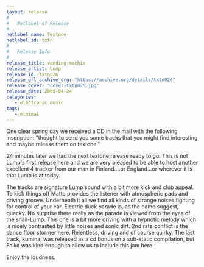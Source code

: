 ```yaml
---
layout: release
#
#   Netlabel of Release
#
netlabel_name: Textone
netlabel_id: txtn
#
#   Release Info
#
release_title: vending machie
release_artist: Lump
release_id: txtn026
release_url_archive_org: "https://archive.org/details/txtn026"
release_cover: "cover-txtn026.jpg"
release_date: 2005-04-24
categories:
   - electronic music
tags:
   - minimal
---
```

One clear spring day we received a CD in the mail with the following inscription: "thought to send you some tracks that you might find interesting and maybe release them on textone."

24 minutes later we had the next textone release ready to go. This is not Lump's first release here and we are very pleased to be able to host another excellent 4 tracker from our man in Finland....or England...or wherever it is that Lump is at today.

The tracks are signature Lump sound with a bit more kick and club appeal. To kick things off Matto provides the listener with atmospheric pads and driving groove. Underneath it all we find all kinds of strange noises fighting for control of your ear. Electric duck parade is, as the name suggest, quacky. No surprise there really as the parade is viewed from the eyes of the snail-Lump. This one is a bit more driving with a hypnotic melody which is nicely contrasted by little noises and sonic dirt. 2nd rate conflict is the dance floor stormer here. Relentless, driving and of course quirky. The last track, kumina, was released as a cd bonus on a sub-static compilation, but Falko was kind enough to allow us to include this jam here.

Enjoy the loudness.